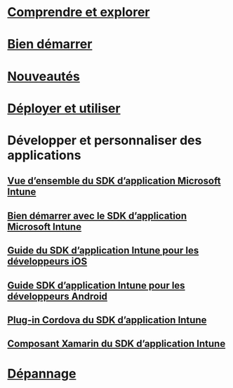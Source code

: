 # [Comprendre et explorer](/intune/understand-explore/introduction-to-microsoft-intune)
# [Bien démarrer](/intune/get-started/get-started)
# [Nouveautés](/intune/whats-new/whats-new-in-microsoft-intune)
# [Déployer et utiliser](/intune/deploy-use/overview-of-device-and-app-lifecycles-in-microsoft-intune)
# Développer et personnaliser des applications
## [Vue d’ensemble du SDK d’application Microsoft Intune](intune-app-sdk.md)
## [Bien démarrer avec le SDK d’application Microsoft Intune](intune-app-sdk-get-started.md)
## [Guide du SDK d’application Intune pour les développeurs iOS](intune-app-sdk-ios.md)
## [Guide SDK d’application Intune pour les développeurs Android](intune-app-sdk-android.md)
## [Plug-in Cordova du SDK d’application Intune](intune-app-sdk-cordova.md)
## [Composant Xamarin du SDK d’application Intune](intune-app-sdk-xamarin.md)
# [Dépannage](/intune/troubleshoot/how-to-get-support-for-microsoft-intune)


<!--HONumber=Nov16_HO5-->


